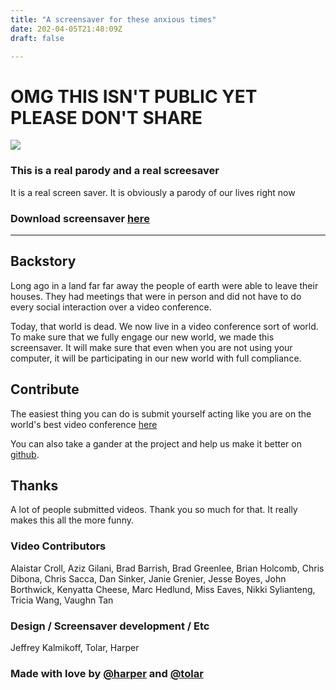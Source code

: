 ```yaml
---
title: "A screensaver for these anxious times"
date: 202-04-05T21:48:09Z
draft: false

---
```



# OMG THIS ISN'T PUBLIC YET PLEASE DON'T SHARE

![](/images/screenshot.jpg)

### This is a real parody and a real screesaver

It is a real screen saver. It is obviously a parody of our lives right now

### Download screensaver [here](https://github.com/harperreed/zooooom.us/archive/screensaver-build-3.zip) 

-----

## Backstory

Long ago in a land far far away the people of earth were able to leave their houses. They had meetings that were in person and did not have to do every social interaction over a video conference. 

Today, that world is dead. We now live in a video conference sort of world. To make sure that we fully engage our new world, we made this screensaver. It will make sure that even when you are not using your computer, it will be participating in our new world with full compliance. 

## Contribute

The easiest thing you can do is submit yourself acting like you are on the world's best video conference [here](https://docs.google.com/forms/d/e/1FAIpQLScbT9qiRUxeM8WfiP2aWF13HENLJffiTgD8GOd9t8W9nmyVHQ/viewform)

You can also take a gander at the project and help us make it better on [github](https://github.com/harperreed/zooooom.us).

## Thanks

A lot of people submitted videos. Thank you so much for that. It really makes this all the more funny. 


### Video Contributors

Alaistar Croll, Aziz Gilani, Brad Barrish, Brad Greenlee, Brian Holcomb, Chris Dibona, Chris Sacca, Dan Sinker, Janie Grenier, Jesse Boyes, John Borthwick, Kenyatta Cheese, Marc Hedlund, Miss Eaves, Nikki Sylianteng, Tricia Wang, Vaughn Tan

### Design / Screensaver development / Etc

Jeffrey Kalmikoff, Tolar, Harper

### Made with love by [@harper](http://twitter.com/harper) and [@tolar](http://twitter.com/tolar)

